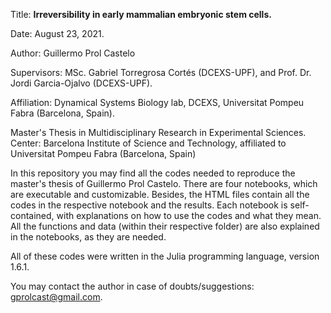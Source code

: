 Title: **Irreversibility in early mammalian embryonic stem cells.**

Date: August 23, 2021.

Author: Guillermo Prol Castelo

Supervisors: MSc. Gabriel Torregrosa Cortés (DCEXS-UPF), and Prof. Dr. Jordi Garcia-Ojalvo (DCEXS-UPF).

Affiliation: Dynamical Systems Biology lab, DCEXS, Universitat Pompeu Fabra (Barcelona, Spain).

Master's Thesis in Multidisciplinary Research in Experimental Sciences. Center: Barcelona Institute of Science and Technology, affiliated to Universitat Pompeu Fabra (Barcelona, Spain)

In this repository you may find all the codes needed to reproduce the master's thesis of Guillermo Prol Castelo. There are four notebooks, which are executable and customizable. Besides, the HTML files contain all the codes in the respective notebook and the results. Each notebook is self-contained, with explanations on how to use the codes and what they mean. All the functions and data (within their respective folder) are also explained in the notebooks, as they are needed.

All of these codes were written in the Julia programming language, version 1.6.1.

You may contact the author in case of doubts/suggestions:   [gprolcast@gmail.com](mailto:gprolcast@gmail.com).


